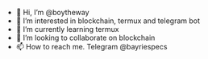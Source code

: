 - 👋 Hi, I’m @boytheway
- 👀 I’m interested in blockchain, termux and telegram bot
- 🌱 I’m currently learning termux
- 💞️ I’m looking to collaborate on blockchain
- 📫 How to reach me. Telegram @bayriespecs

<!---
boytheway/boytheway is a ✨ special ✨ repository because its `README.md` (this file) appears on your GitHub profile.
You can click the Preview link to take a look at your changes.
--->
